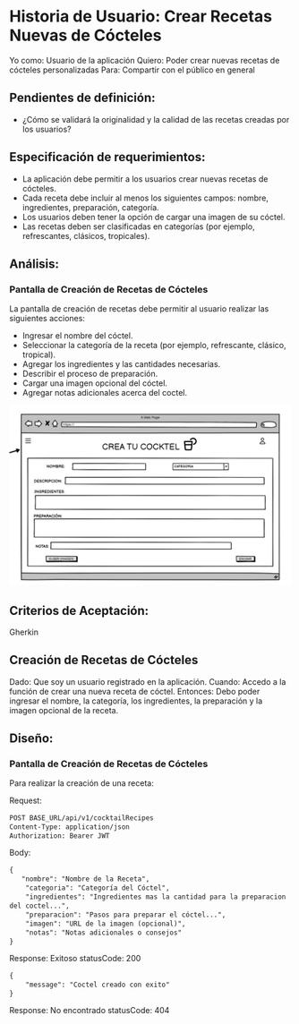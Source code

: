 # Historia de Usuario: Crear Recetas Nuevas de Cócteles

Yo como: Usuario de la aplicación
Quiero: Poder crear nuevas recetas de cócteles personalizadas
Para: Compartir con el público en general

## Pendientes de definición:
- ¿Cómo se validará la originalidad y la calidad de las recetas creadas por los usuarios?

## Especificación de requerimientos:
- La aplicación debe permitir a los usuarios crear nuevas recetas de cócteles.
- Cada receta debe incluir al menos los siguientes campos: nombre, ingredientes, preparación, categoría.
- Los usuarios deben tener la opción de cargar una imagen de su cóctel.
- Las recetas deben ser clasificadas en categorías (por ejemplo, refrescantes, clásicos, tropicales).


## Análisis:
### Pantalla de Creación de Recetas de Cócteles
La pantalla de creación de recetas debe permitir al usuario realizar las siguientes acciones:
- Ingresar el nombre del cóctel.
- Seleccionar la categoría de la receta (por ejemplo, refrescante, clásico, tropical).
- Agregar los ingredientes y las cantidades necesarias.
- Describir el proceso de preparación.
- Cargar una imagen opcional del cóctel.
- Agregar notas adicionales acerca del coctel.

![Alt text](Img6.png)


## Criterios de Aceptación:
Gherkin

## Creación de Recetas de Cócteles
Dado: Que soy un usuario registrado en la aplicación.
Cuando: Accedo a la función de crear una nueva receta de cóctel.
Entonces: Debo poder ingresar el nombre, la categoría, los ingredientes, la preparación y la imagen opcional de la receta.

## Diseño:
### Pantalla de Creación de Recetas de Cócteles
Para realizar la creación de una receta:

Request:
```
POST BASE_URL/api/v1/cocktailRecipes
Content-Type: application/json
Authorization: Bearer JWT
```
Body:
```
{
   "nombre": "Nombre de la Receta",
    "categoria": "Categoría del Cóctel",
    "ingredientes": "Ingredientes mas la cantidad para la preparacion del coctel...",
    "preparacion": "Pasos para preparar el cóctel...",
    "imagen": "URL de la imagen (opcional)",
    "notas": "Notas adicionales o consejos"
}
```
Response: Exitoso statusCode: 200
```
{
    "message": "Coctel creado con exito"
}
```
Response: No encontrado statusCode: 404
